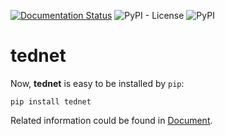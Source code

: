 [![Documentation Status](https://readthedocs.org/projects/tednet/badge/?version=latest)](https://tednet.readthedocs.io/en/latest/?badge=latest)
![PyPI - License](https://img.shields.io/pypi/l/tednet)
![PyPI](https://img.shields.io/pypi/v/tednet)

# tednet

Now, **tednet** is easy to be installed by `pip`:

```shell script
pip install tednet
```

Related information could be found in [Document](https://tednet.readthedocs.io/en/latest/index.html).
